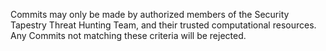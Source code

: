 Commits may only be made by authorized members of the Security Tapestry Threat Hunting Team, and their trusted computational resources. Any Commits not matching these criteria will be rejected.
